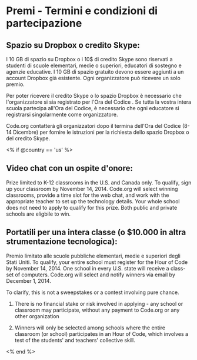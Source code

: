

# Premi - Termini e condizioni di partecipazione

## Spazio su Dropbox o credito Skype:

I 10 GB di spazio su Dropbox o i 10$ di credito Skype sono riservati a studenti di scuole elementari, medie o superiori, educatori di sostegno e agenzie educative. I 10 GB di spazio gratuito devono essere aggiunti a un account Dropbox già esistente. Ogni organizzatore può ricevere un solo premio.

Per poter ricevere il credito Skype o lo spazio Dropbox è necessario che l'organizzatore si sia registrato per l'Ora del Codice . Se tutta la vostra intera scuola partecipa all'Ora del Codice, è necessario che ogni educatore si registrarsi singolarmente come organizzatore.

Code.org contatterà gli organizzatori dopo il termina dell'Ora del Codice (8-14 Dicembre) per fornire le istruzioni per la richiesta dello spazio Dropbox o del credito Skype.

<% if @country == 'us' %>

## Video chat con un ospite d'onore:

Prize limited to K-12 classrooms in the U.S. and Canada only. To qualify, sign up your classroom by November 14, 2014. Code.org will select winning classrooms, provide a time slot for the web chat, and work with the appropriate teacher to set up the technology details. Your whole school does not need to apply to qualify for this prize. Both public and private schools are eligbile to win.

## Portatili per una intera classe (o $10.000 in altra strumentazione tecnologica):

Premio limitato alle scuole pubbliche elementari, medie e superiori degli Stati Uniti. To qualify, your entire school must register for the Hour of Code by November 14, 2014. One school in every U.S. state will receive a class-set of computers. Code.org will select and notify winners via email by December 1, 2014.

To clarify, this is not a sweepstakes or a contest involving pure chance.

1) There is no financial stake or risk involved in applying - any school or classroom may participate, without any payment to Code.org or any other organization

2) Winners will only be selected among schools where the entire classroom (or school) participates in an Hour of Code, which involves a test of the students' and teachers' collective skill.

<% end %>